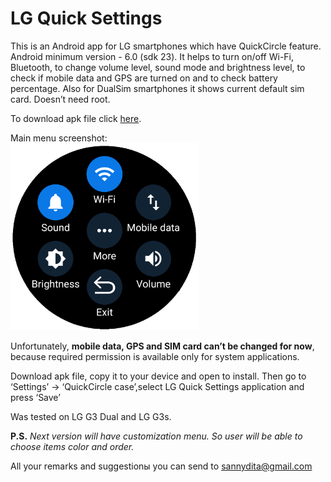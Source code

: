 # LG Quick Settings

This is an Android app for LG smartphones  which have QuickCircle feature. Android minimum version - 6.0 (sdk 23). It helps to turn on/off Wi-Fi, Bluetooth, to change volume level, sound mode and brightness level, to check if mobile data and GPS are turned on and to check battery percentage. Also for DualSim smartphones it shows current default sim card. Doesn’t need root.

To download apk file click <a href="application/lg-quick-settings-1.0.1.apk">here</a>.

Main menu screenshot:<br>
<img src="screenshots/main-menu.png" width="300" alt="Main menu">

Unfortunately, **mobile data, GPS and SIM card can’t be changed for now**, because required permission is available only for system applications.

Download apk file, copy it to your device and open to install. Then go to ‘Settings’ -> ‘QuickCircle case’,select LG Quick Settings application and press ‘Save’ 

Was tested on LG G3 Dual and LG G3s.

**P.S.** *Next version will have customization menu. So user will be able to choose items color and order.*


All your remarks and suggestionы you can send to sannydita@gmail.com
